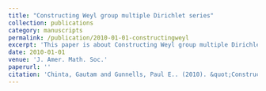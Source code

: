 ```yaml
---
title: "Constructing Weyl group multiple Dirichlet series"
collection: publications
category: manuscripts
permalink: /publication/2010-01-01-constructingweyl
excerpt: 'This paper is about Constructing Weyl group multiple Dirichlet series.'
date: 2010-01-01
venue: 'J. Amer. Math. Soc.'
paperurl: ''
citation: 'Chinta, Gautam and Gunnells, Paul E.. (2010). &quot;Constructing Weyl group multiple Dirichlet series.&quot; <i>J. Amer. Math. Soc.</i>. 23(1).'
---
```

